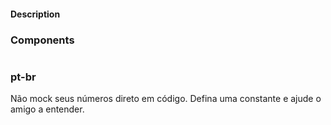 #### Description
### Components
#
### pt-br
Não mock seus números direto em código. Defina uma constante e ajude o amigo a entender.
#
